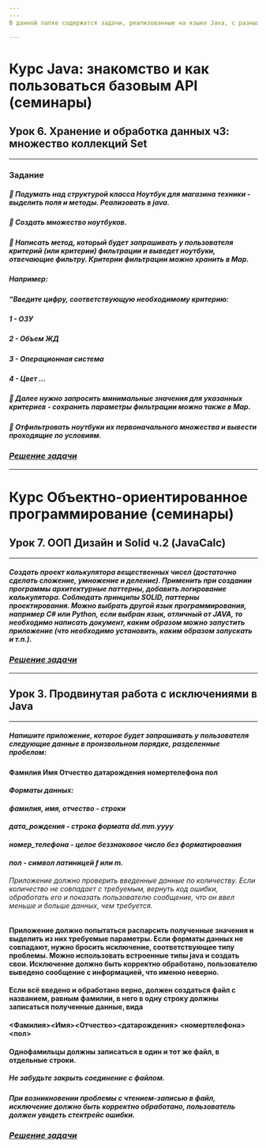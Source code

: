 ```yaml
---
---
В данной папке содержатся задачи, реализованные на языке Java, с разных курсов GeekBrains

---
```

# Курс Java: знакомство и как пользоваться базовым API (семинары)
## Урок 6. Хранение и обработка данных ч3: множество коллекций Set 
---


### Задание

##### 📌 Подумать над структурой класса Ноутбук для магазина техники - выделить поля и методы. Реализовать в java.
##### 📌 Создать множество ноутбуков.
##### 📌 Написать метод, который будет запрашивать у пользователя критерий (или критерии) фильтрации и выведет ноутбуки, отвечающие фильтру. Критерии фильтрации можно хранить в Map. 
##### _Например:_
##### _“Введите цифру, соответствующую необходимому критерию:_
##### _1 - ОЗУ_
##### _2 - Объем ЖД_
##### _3 - Операционная система_
##### _4 - Цвет …_
##### 📌 Далее нужно запросить минимальные значения для указанных критериев - сохранить параметры фильтрации можно также в Map.
##### 📌 Отфильтровать ноутбуки их первоначального множества и вывести проходящие по условиям.

### _[Решение задачи](https://github.com/MihaylovaEA/Java/tree/main/untitled/src/HW6_Control)_


---
# Курс Объектно-ориентированное программирование (семинары)

## Урок 7. ООП Дизайн и Solid ч.2 (JavaCalc)
---

##### Создать проект калькулятора вещественных чисел (достаточно сделать сложение, умножение и деление). Применить при создании программы архитектурные паттерны, добавить логирование калькулятора. Соблюдать принципы SOLID, паттерны проектирования. Можно выбрать другой язык программирования, например C# или Python, если выбран язык, отличный от JAVA, то необходимо написать документ, каким образом можно запустить приложение (что необходимо установить, каким образом запускать и т.п.).

### _[Решение задачи](https://github.com/MihaylovaEA/Java/tree/main/untitled/src/JavaCalc)_


---
## Урок 3. Продвинутая работа с исключениями в Java
---
##### Напишите приложение, которое будет запрашивать у пользователя следующие данные в произвольном порядке, разделенные пробелом:
#### Фамилия Имя Отчество датарождения номертелефона пол 
#### _Форматы данных:_
#### _фамилия, имя, отчество - строки_
#### _дата_рождения - строка формата dd.mm.yyyy_
#### _номер_телефона - целое беззнаковое число без форматирования_ 
#### _пол - символ латиницей f или m._ 
###### Приложение должно проверить введенные данные по количеству. Если количество не совпадает с требуемым, вернуть код ошибки, обработать его и показать пользователю сообщение, что он ввел меньше и больше данных, чем требуется.

#### Приложение должно попытаться распарсить полученные значения и выделить из них требуемые параметры. Если форматы данных не совпадают, нужно бросить исключение, соответствующее типу проблемы. Можно использовать встроенные типы java и создать свои. Исключение должно быть корректно обработано, пользователю выведено сообщение с информацией, что именно неверно.

#### Если всё введено и обработано верно, должен создаться файл с названием, равным фамилии, в него в одну строку должны записаться полученные данные, вида
#### <Фамилия><Имя><Отчество><датарождения> <номертелефона><пол>
#### Однофамильцы должны записаться в один и тот же файл, в отдельные строки.

##### __Не забудьте закрыть соединение с файлом.__
##### При возникновении проблемы с чтением-записью в файл, исключение должно быть корректно обработано, пользователь должен увидеть стектрейс ошибки.

### _[Решение задачи](https://github.com/MihaylovaEA/Java/tree/main/Java_Exception_HW3_Control)_
